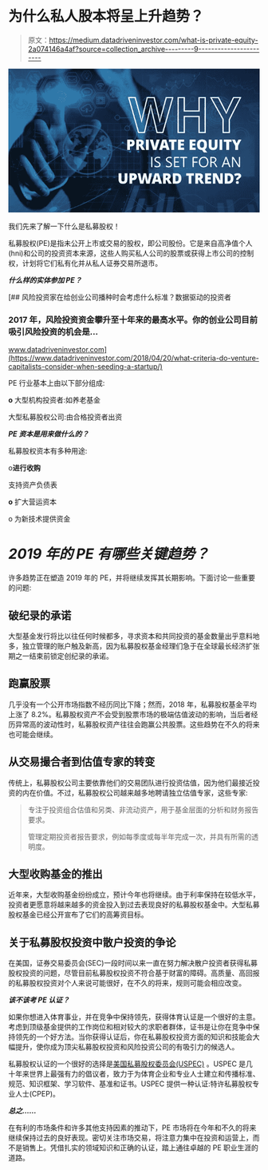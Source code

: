 # 为什么私人股本将呈上升趋势？

> 原文：<https://medium.datadriveninvestor.com/what-is-private-equity-2a074146a4af?source=collection_archive---------9----------------------->

![](img/6268427c316bd6a065b466dca5c8bc4f.png)

我们先来了解一下什么是私募股权！

私募股权(PE)是指未公开上市或交易的股权，即公司股份。它是来自高净值个人(hni)和公司的投资资本来源，这些人购买私人公司的股票或获得上市公司的控制权，计划将它们私有化并从私人证券交易所退市。

***什么样的实体参加 PE？***

[](https://www.datadriveninvestor.com/2018/04/20/what-criteria-do-venture-capitalists-consider-when-seeding-a-startup/) [## 风险投资家在给创业公司播种时会考虑什么标准？数据驱动的投资者

### 2017 年，风险投资资金攀升至十年来的最高水平。你的创业公司目前吸引风险投资的机会是…

www.datadriveninvestor.com](https://www.datadriveninvestor.com/2018/04/20/what-criteria-do-venture-capitalists-consider-when-seeding-a-startup/) 

PE 行业基本上由以下部分组成:

**o** 大型机构投资者:如养老基金

大型私募股权公司:由合格投资者出资

***PE 资本是用来做什么的？***

私募股权资本有多种用途:

o**进行收购**

支持资产负债表

**o** 扩大营运资本

o 为新技术提供资金

# *2019 年的 PE 有哪些关键趋势？*

许多趋势正在塑造 2019 年的 PE，并将继续发挥其长期影响。下面讨论一些重要的问题:

## 破纪录的承诺

大型基金发行将比以往任何时候都多，寻求资本和共同投资的基金数量出乎意料地多，独立管理的账户触及新高，因为私募股权基金经理们急于在全球最长经济扩张期之一结束前锁定创纪录的承诺。

## 跑赢股票

几乎没有一个公开市场指数不经历同比下降；然而，2018 年，私募股权基金平均上涨了 8.2%。私募股权资产不会受到股票市场的极端估值波动的影响，当后者经历异常高的波动性时，私募股权资产往往会跑赢公共股票。这些趋势在不久的将来也可能会继续。

## 从交易撮合者到估值专家的转变

传统上，私募股权公司主要依靠他们的交易团队进行投资估值，因为他们最接近投资的内在价值。不过，私募股权公司越来越多地聘请独立估值专家，这些专家:

> 专注于投资组合估值和另类、非流动资产，用于基金层面的分析和财务报告要求。
> 
> 管理定期投资者报告要求，例如每季度或每半年完成一次，并具有所需的透明度。

## 大型收购基金的推出

近年来，大型收购基金纷纷成立，预计今年也将继续。由于利率保持在较低水平，投资者更愿意将越来越多的资金投入到过去表现良好的私募股权基金中。大型私募股权基金已经公开宣布了它们的高筹资目标。

## 关于私募股权投资中散户投资的争论

在美国，证券交易委员会(SEC)一段时间以来一直在努力解决散户投资者获得私募股权投资的问题，尽管目前私募股权投资不符合基于财富的障碍。高质量、高回报的私募股权投资对个人来说可能很好，在不久的将来，规则可能会相应改变。

***该不该考 PE 认证？***

如果你想进入体育事业，并在竞争中保持领先，获得体育认证是一个很好的主意。考虑到顶级基金提供的工作岗位和相对较大的求职者群体，证书是让你在竞争中保持领先的一个好方法。当你获得认证后，你在私募股权投资方面的知识和技能会大幅提升，使你成为顶尖私募股权投资和风险投资公司的有吸引力的候选人。

私募股权认证的一个很好的选择是[美国私募股权委员会(USPEC)](https://www.uspec.org/private-equity-certifications/chartered-private-equity-professional?utm_source=medium&utm_medium=cc) 。USPEC 是几十年来世界上最强有力的倡议者，致力于为体育企业和专业人士建立和传播标准、规范、知识框架、学习软件、基准和证书。USPEC 提供一种认证:特许私募股权专业人士(CPEP)。

***总之……***

在有利的市场条件和许多其他支持因素的推动下，PE 市场将在今年和不久的将来继续保持过去的良好表现。密切关注市场交易，将注意力集中在投资和运营上，而不是销售上。凭借扎实的领域知识和正确的认证，踏上通往卓越的 PE 职业生涯的道路。